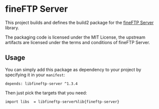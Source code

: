 # fineFTP Server

This project builds and defines the build2 package for the [fineFTP Server](https://github.com/eclipse-ecal/fineftp-server) library.

The packaging code is licensed under the MIT License, the upstream artifacts are licensed under the terms and conditions of fineFTP Server.

## Usage

You can simply add this package as dependency to your project by specifying it in your `manifest`:

```
depends: libfineftp-server ^1.3.4
```

Then just pick the targets that you need:

```
import libs  = libfineftp-server%lib{fineftp-server}
```
